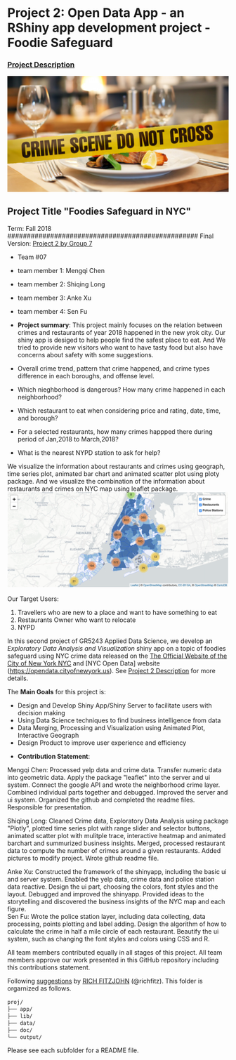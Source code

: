 # Project 2: Open Data App - an RShiny app development project - Foodie Safeguard

### [Project Description](/project2_desc.md)

![screenshot](doc/Homepage.png)



## Project Title "Foodies Safeguard in NYC"
Term: Fall 2018
#################################################
Final Version: [Project 2 by Group 7](https://mc4398.shinyapps.io/proj/)

+ Team #07

 + team member 1: Mengqi Chen
 + team member 2: Shiqing Long
 + team member 3: Anke Xu
 + team member 4: Sen Fu

+ **Project summary**: 
This project mainly focuses on the relation between crimes and restaurants of year 2018 happened in the new yrok city. Our shiny app is desiged to help people find the safest place to eat. And We tried to provide new visitors who want to have tasty food but also have concerns about safety with some suggestions.


 + Overall crime trend, pattern that crime happened, and crime types difference in each boroughs, and offense level.
 + Which nieghborhood is dangerous? How many crime happened in each neighborhood?
 + Which restaurant to eat when considering price and rating, date, time, and borough?
 + For a selected restaurants, how many crimes happped there during period of Jan,2018 to March,2018?
 + What is the nearest NYPD station to ask for help?

We visualize the information about restaurants and crimes using geograph, time series plot, animated bar chart and animated scatter plot using ploty package.
And we visualize the combination of the information about restaurants and crimes on NYC map using leaflet package.
![screenshot](doc/screenshot1.png)


Our Target Users:
1. Travellers who are new to a place and want to have something to eat
2. Restaurants Owner who want to relocate
3. NYPD

In this second project of GR5243 Applied Data Science, we develop an *Exploratory Data Analysis and Visualization* shiny app on a topic of foodies safeguard using NYC crime data released on the [The Official Website of the City of New York
NYC](https://www1.nyc.gov) and [NYC Open Data] website (https://opendata.cityofnewyork.us). See [Project 2 Description](doc/project2_desc.md) for more details.  

The **Main Goals** for this project is:

- Design and Develop Shiny App/Shiny Server to facilitate users with decision making
- Using Data Science techniques to find business intelligence from data
- Data Merging, Processing and Visualization using Animated Plot, Interactive Geograph
- Design Product to improve user experience and efficiency


+ **Contribution Statement**:

Mengqi Chen: Processed yelp data and crime data. Transfer numeric data into geometric data. Apply the package "leaflet" into the server and ui system. Connect the google API and wrote the neighborhood crime layer. Combined individual parts together and debugged. Improved the server and ui system. Organized the github and completed the readme files. Responsible for presentation. 

Shiqing Long: Cleaned Crime data, Exploratory Data Analysis using package "Plotly", plotted time series plot with range slider and selector buttons, animated scatter plot with mulitple trace, interactive heatmap and animated barchart and summurized business insights. Merged, processed restaurant data to compute the number of crimes around a given restaurants. Added pictures to modify project. Wrote github readme file.

Anke Xu: Constructed the framework of the shinyapp, including the basic ui and server system. Enabled the yelp data, crime data and police station data reactive. Design the ui part, choosing the colors, font styles and the layout. Debugged and improved the shinyapp. Provided ideas to the storytelling and discovered the business insights of the NYC map and each figure.  
Sen Fu: Wrote the police station layer, including data collecting, data processing, points plotting and label adding. Design the algorithm of how to calculate the crime in half a mile circle of each restaurant. Beautify the ui system, such as changing the font styles and colors using CSS and R. 

All team members contributed equally in all stages of this project. All team members approve our work presented in this GitHub repository including this contributions statement.


Following [suggestions](http://nicercode.github.io/blog/2013-04-05-projects/) by [RICH FITZJOHN](http://nicercode.github.io/about/#Team) (@richfitz). This folder is orgarnized as follows.

```
proj/
├── app/
├── lib/
├── data/
├── doc/
└── output/
```

Please see each subfolder for a README file.






